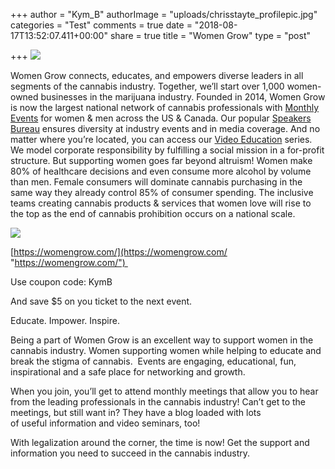 +++
author = "Kym_B"
authorImage = "uploads/chrisstayte_profilepic.jpg"
categories = "Test"
comments = true
date = "2018-08-17T13:52:07.411+00:00"
share = true
title = "Women Grow"
type = "post"

+++
![](/uploads/womengrowlogo.jpg)

Women Grow connects, educates, and empowers diverse leaders in all segments of the cannabis industry. Together, we’ll start over 1,000 women-owned businesses in the marijuana industry. Founded in 2014, Women Grow is now the largest national network of cannabis professionals with [Monthly Events](http://womengrow.com/events/) for women & men across the US & Canada. Our popular [Speakers Bureau](http://womengrow.com/speaker-bureau/) ensures diversity at industry events and in media coverage. And no matter where you’re located, you can access our [Video Education](http://womengrow.com/video-education/) series. We model corporate responsibility by fulfilling a social mission in a for-profit structure. But supporting women goes far beyond altruism! Women make 80% of healthcare decisions and even consume more alcohol by volume than men. Female consumers will dominate cannabis purchasing in the same way they already control 85% of consumer spending. The inclusive teams creating cannabis products & services that women love will rise to the top as the end of cannabis prohibition occurs on a national scale. 

![](/uploads/WomenGrowSocial.png)

[https://womengrow.com/](https://womengrow.com/ "https://womengrow.com/") 

Use coupon code: KymB  

And save $5 on you ticket to the next event. 

Educate. Impower. Inspire.  

Being a part of Women Grow is an excellent way to support women in the cannabis industry. Women supporting women while helping to educate and break the stigma of cannabis.  Events are engaging, educational, fun, inspirational and a safe place for networking and growth.  

When you join, you’ll get to attend monthly meetings that allow you to hear from the leading professionals in the cannabis industry! Can’t get to the meetings, but still want in? They have a blog loaded with lots of useful information and video seminars, too! 

With legalization around the corner, the time is now! Get the support and information you need to succeed in the cannabis industry. 